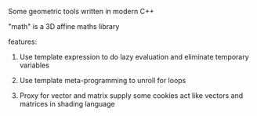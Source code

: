 Some geometric tools written in modern C++

"math" is a 3D affine maths library

features:

1. Use template expression to do lazy evaluation and eliminate temporary variables

2. Use template meta-programming to unroll for loops

3. Proxy for vector and matrix supply some cookies act like vectors and matrices in shading language